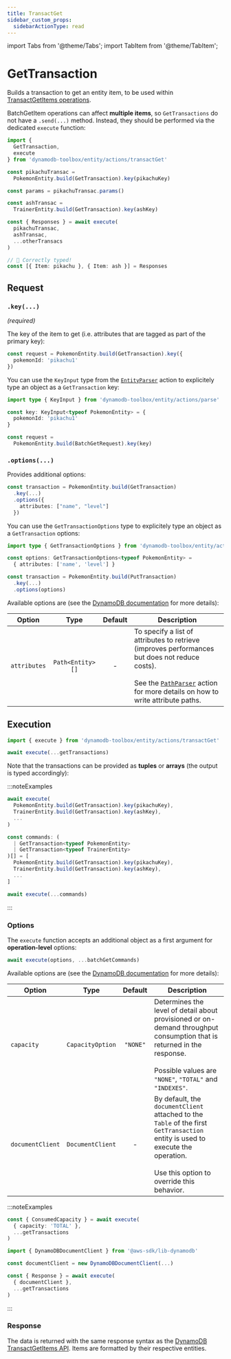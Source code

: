 ```yaml
---
title: TransactGet
sidebar_custom_props:
  sidebarActionType: read
---
```


import Tabs from '@theme/Tabs';
import TabItem from '@theme/TabItem';

# GetTransaction

Builds a transaction to get an entity item, to be used within [TransactGetItems operations](https://docs.aws.amazon.com/amazondynamodb/latest/APIReference/API_TransactGetItems.html).

BatchGetItem operations can affect **multiple items**, so `GetTransactions` do not have a `.send(...)` method. Instead, they should be performed via the dedicated `execute` function:

```ts
import {
  GetTransaction,
  execute
} from 'dynamodb-toolbox/entity/actions/transactGet'

const pikachuTransac =
  PokemonEntity.build(GetTransaction).key(pikachuKey)

const params = pikachuTransac.params()

const ashTransac =
  TrainerEntity.build(GetTransaction).key(ashKey)

const { Responses } = await execute(
  pikachuTransac,
  ashTransac,
  ...otherTransacs
)

// 🙌 Correctly typed!
const [{ Item: pikachu }, { Item: ash }] = Responses
```

## Request

### `.key(...)`

<p style={{ marginTop: '-15px' }}><i>(required)</i></p>

The key of the item to get (i.e. attributes that are tagged as part of the primary key):

```ts
const request = PokemonEntity.build(GetTransaction).key({
  pokemonId: 'pikachu1'
})
```

You can use the `KeyInput` type from the [`EntityParser`](../16-parse/index.md) action to explicitely type an object as a `GetTransaction` key:

```ts
import type { KeyInput } from 'dynamodb-toolbox/entity/actions/parse'

const key: KeyInput<typeof PokemonEntity> = {
  pokemonId: 'pikachu1'
}

const request =
  PokemonEntity.build(BatchGetRequest).key(key)
```

### `.options(...)`

Provides additional options:

```ts
const transaction = PokemonEntity.build(GetTransaction)
  .key(...)
  .options({
    attributes: ["name", "level"]
  })
```

You can use the `GetTransactionOptions` type to explicitely type an object as a `GetTransaction` options:

```ts
import type { GetTransactionOptions } from 'dynamodb-toolbox/entity/actions/transactGet'

const options: GetTransactionOptions<typeof PokemonEntity> =
  { attributes: ['name', 'level'] }

const transaction = PokemonEntity.build(PutTransaction)
  .key(...)
  .options(options)
```

Available options are (see the [DynamoDB documentation](https://docs.aws.amazon.com/amazondynamodb/latest/APIReference/API_TransactGetItems.html#API_TransactGetItems_RequestParameters) for more details):

| Option       |       Type       | Default | Description                                                                                                                                                                                                               |
| ------------ | :--------------: | :-----: | ------------------------------------------------------------------------------------------------------------------------------------------------------------------------------------------------------------------------- |
| `attributes` | `Path<Entity>[]` |    -    | To specify a list of attributes to retrieve (improves performances but does not reduce costs).<br/><br/>See the [`PathParser`](../18-parse-paths/index.md#paths) action for more details on how to write attribute paths. |

## Execution

```ts
import { execute } from 'dynamodb-toolbox/entity/actions/transactGet'

await execute(...getTransactions)
```

Note that the transactions can be provided as **tuples** or **arrays** (the output is typed accordingly):

:::noteExamples

<Tabs>
<TabItem value="tuple" label="Tuple">

```ts
await execute(
  PokemonEntity.build(GetTransaction).key(pikachuKey),
  TrainerEntity.build(GetTransaction).key(ashKey),
  ...
)
```

</TabItem>
<TabItem value="array" label="Array">

```ts
const commands: (
  | GetTransaction<typeof PokemonEntity>
  | GetTransaction<typeof TrainerEntity>
)[] = [
  PokemonEntity.build(GetTransaction).key(pikachuKey),
  TrainerEntity.build(GetTransaction).key(ashKey),
  ...
]

await execute(...commands)
```

</TabItem>
</Tabs>

:::

### Options

The `execute` function accepts an additional object as a first argument for **operation-level** options:

```ts
await execute(options, ...batchGetCommands)
```

Available options are (see the [DynamoDB documentation](https://docs.aws.amazon.com/amazondynamodb/latest/APIReference/API_TransactGetItems.html#API_TransactGetItems_RequestParameters) for more details):

| Option           |       Type       | Default  | Description                                                                                                                                                                              |
| ---------------- | :--------------: | :------: | ---------------------------------------------------------------------------------------------------------------------------------------------------------------------------------------- |
| `capacity`       | `CapacityOption` | `"NONE"` | Determines the level of detail about provisioned or on-demand throughput consumption that is returned in the response.<br/><br/>Possible values are `"NONE"`, `"TOTAL"` and `"INDEXES"`. |
| `documentClient` | `DocumentClient` |    -     | By default, the `documentClient` attached to the `Table` of the first `GetTransaction` entity is used to execute the operation.<br/><br/>Use this option to override this behavior.      |

:::noteExamples

<Tabs>
<TabItem value="capacity" label="Capacity">

```ts
const { ConsumedCapacity } = await execute(
  { capacity: 'TOTAL' },
  ...getTransactions
)
```

</TabItem>
<TabItem value="document-client" label="Document client">

```ts
import { DynamoDBDocumentClient } from '@aws-sdk/lib-dynamodb'

const documentClient = new DynamoDBDocumentClient(...)

const { Response } = await execute(
  { documentClient },
  ...getTransactions
)
```

</TabItem>
</Tabs>

:::

### Response

The data is returned with the same response syntax as the [DynamoDB TransactGetItems API](https://docs.aws.amazon.com/amazondynamodb/latest/APIReference/API_TransactGetItems.html#API_TransactGetItems_ResponseSyntax). Items are formatted by their respective entities.
